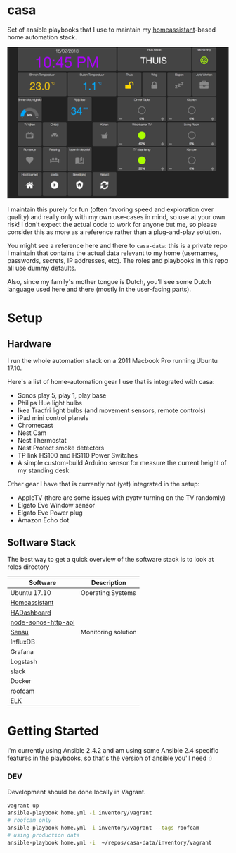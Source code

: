 # casa
Set of ansible playbooks that I use to maintain my [homeassistant](home-assistant.io)-based home automation stack.

![HADashboard Preview](docs/images/Home.png)

I maintain this purely for fun (often favoring speed and exploration over quality) and really only with my own use-cases
in mind, so use at your own risk! I don't expect the actual code to work for anyone but me, so please consider this as
more as a reference rather than a plug-and-play solution.

You might see a reference here and there to ```casa-data```: this is a private repo I maintain that contains the actual
data relevant to my home (usernames, passwords, secrets, IP addresses, etc). The roles and playbooks in this repo all
use dummy defaults.

Also, since my family's mother tongue is Dutch, you'll see some Dutch language used here and there
(mostly in the user-facing parts).
# Setup
## Hardware
I run the whole automation stack on a 2011 Macbook Pro running Ubuntu 17.10.

Here's a list of home-automation gear I use that is integrated with casa:
- Sonos play 5, play 1, play base
- Philips Hue light bulbs
- Ikea Tradfri light bulbs (and movement sensors, remote controls)
- iPad mini control planels
- Chromecast
- Nest Cam
- Nest Thermostat
- Nest Protect smoke detectors
- TP link HS100 and HS110 Power Switches
- A simple custom-build Arduino sensor for measure the current height of my standing desk

Other gear I have that is currently not (yet) integrated in the setup:
- AppleTV (there are some issues with pyatv turning on the TV randomly)
- Elgato Eve Window sensor
- Elgato Eve Power plug
- Amazon Echo dot

## Software Stack

The best way to get a quick overview of the software stack is to look at roles directory


| Software                                                                        | Description         |
| ------------------------------------------------------------------------------- | ------------------- |
| Ubuntu 17.10                                                                    | Operating Systems   |
| [Homeassistant](https://home-assistant.io/)                                     |                     |
| [HADashboard](http://appdaemon.readthedocs.io/en/stable/DASHBOARD_INSTALL.html) |                     |
| [node-sonos-http-api](https://github.com/jishi/node-sonos-http-api)             |                     |
| [Sensu](https://sensuapp.org/)                                                  | Monitoring solution |
| InfluxDB                                                                        |                     |
| Grafana                                                                         |                     |
| Logstash                                                                        |                     |
| slack                                                                           |                     |
| Docker                                                                          |                     |
| roofcam                                                                         |                     |
| ELK                                                                             |                     |

# Getting Started

I'm currently using Ansible 2.4.2 and am using some Ansible 2.4 specific features in the playbooks, so that's the
version of ansible you'll need :)

### DEV
Development should be done locally in Vagrant.
```bash
vagrant up
ansible-playbook home.yml -i inventory/vagrant
# roofcam only
ansible-playbook home.yml -i inventory/vagrant --tags roofcam
# using production data
ansible-playbook home.yml -i  ~/repos/casa-data/inventory/vagrant
```